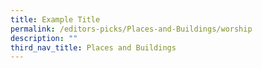 ```yaml
---
title: Example Title
permalink: /editors-picks/Places-and-Buildings/worship
description: ""
third_nav_title: Places and Buildings
---
```

